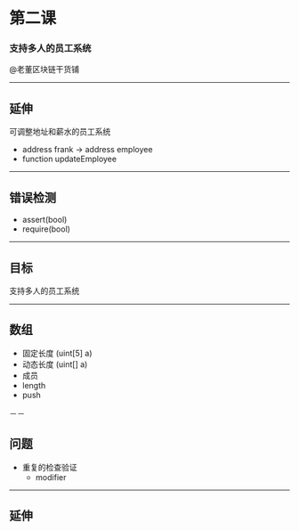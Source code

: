 # 第二课

### 支持多人的员工系统

@老董区块链干货铺

---

## 延伸

可调整地址和薪水的员工系统

* address frank -> address employee <!-- .element: class="fragment" -->
* function updateEmployee <!-- .element: class="fragment" -->

---

## 错误检测

* assert(bool)
* require(bool)

---

## 目标

支持多人的员工系统

---

## 数组

* 固定长度 (uint[5] a)
* 动态长度 (uint[] a)
* 成员
 * length
 * push


－－

## 问题

* 重复的检查验证 <!-- .element: class="fragment" -->
  * modifier <!-- .element: class="fragment" -->

---

## 延伸